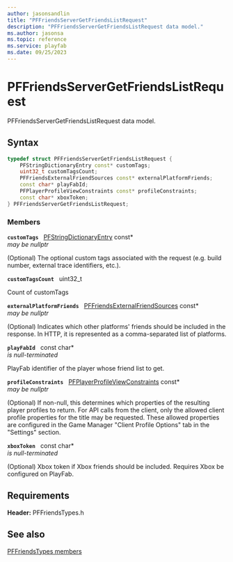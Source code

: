 ```yaml
---
author: jasonsandlin
title: "PFFriendsServerGetFriendsListRequest"
description: "PFFriendsServerGetFriendsListRequest data model."
ms.author: jasonsa
ms.topic: reference
ms.service: playfab
ms.date: 09/25/2023
---
```


# PFFriendsServerGetFriendsListRequest  

PFFriendsServerGetFriendsListRequest data model.  

## Syntax  
  
```cpp
typedef struct PFFriendsServerGetFriendsListRequest {  
    PFStringDictionaryEntry const* customTags;  
    uint32_t customTagsCount;  
    PFFriendsExternalFriendSources const* externalPlatformFriends;  
    const char* playFabId;  
    PFPlayerProfileViewConstraints const* profileConstraints;  
    const char* xboxToken;  
} PFFriendsServerGetFriendsListRequest;  
```
  
### Members  
  
**`customTags`** &nbsp; [PFStringDictionaryEntry](../../pftypes/structs/pfstringdictionaryentry.md) const*  
*may be nullptr*  
  
(Optional) The optional custom tags associated with the request (e.g. build number, external trace identifiers, etc.).
  
**`customTagsCount`** &nbsp; uint32_t  
  
Count of customTags
  
**`externalPlatformFriends`** &nbsp; [PFFriendsExternalFriendSources](../enums/pffriendsexternalfriendsources.md) const*  
*may be nullptr*  
  
(Optional) Indicates which other platforms' friends should be included in the response. In HTTP, it is represented as a comma-separated list of platforms.
  
**`playFabId`** &nbsp; const char*  
*is null-terminated*  
  
PlayFab identifier of the player whose friend list to get.
  
**`profileConstraints`** &nbsp; [PFPlayerProfileViewConstraints](../../pftypes/structs/pfplayerprofileviewconstraints.md) const*  
*may be nullptr*  
  
(Optional) If non-null, this determines which properties of the resulting player profiles to return. For API calls from the client, only the allowed client profile properties for the title may be requested. These allowed properties are configured in the Game Manager "Client Profile Options" tab in the "Settings" section.
  
**`xboxToken`** &nbsp; const char*  
*is null-terminated*  
  
(Optional) Xbox token if Xbox friends should be included. Requires Xbox be configured on PlayFab.
  
  
## Requirements  
  
**Header:** PFFriendsTypes.h
  
## See also  
[PFFriendsTypes members](../pffriendstypes_members.md)  

  
  
